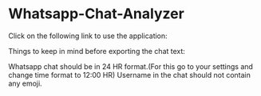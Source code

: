 # Whatsapp-Chat-Analyzer

Click on the following link to use the application:

Things to keep in mind before exporting the chat text:

Whatsapp chat should be in 24 HR format.(For this go to your settings and change time format to 12:00 HR)
Username in the chat should not contain any emoji.
